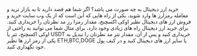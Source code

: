 خرید ارز دیجیتال به چه صورت می باشد؟
اگر شما هم قصد دارید تا به بازار ترید و معامله رمزارز ها وارد شوید، یکی از راه هایی که این است که از یک وب سایت خرید و فروش ارز های دیجیتال نظیر اوکی اکسچنج، مقدار رمزا رز مد نظرتان را خریداری کنید. برای خرید ارز دیجیتال راه های زیادی وجود دارد، برای مثال شما می توانید به راحتی از اوکی اکسچنج، تتر یا USDT خریداری کنید و پس از آن، مقدار تتر مد نظرتان را تبدیل به یکی از رمز ارز ها نظیر ETH,BTC,DOGE یا سایر ارز های دیجیتال کنید و در کیف پول خود نگهداری کنید.
